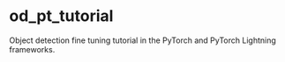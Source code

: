 # od_pt_tutorial
Object detection fine tuning tutorial in the PyTorch and PyTorch Lightning frameworks. 
